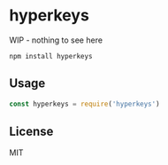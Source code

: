 # hyperkeys

WIP - nothing to see here

```
npm install hyperkeys
```

## Usage

``` js
const hyperkeys = require('hyperkeys')
```

## License

MIT
